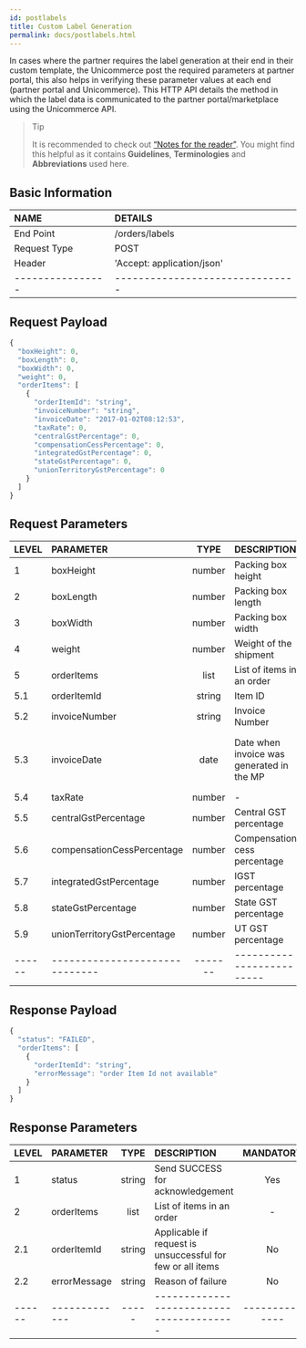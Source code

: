 ```yaml
---
id: postlabels
title: Custom Label Generation
permalink: docs/postlabels.html
---
```



In cases where the partner requires the label generation at their end in their custom template, the Unicommerce post the required parameters at partner portal, this also helps in verifying these parameter values at each end (partner portal and Unicommerce). 
This HTTP API details the method in which the label data is communicated to the partner portal/marketplace using the Unicommerce API.

>Tip
>
>It is recommended to check out [“Notes for the reader”](/docs/notes-for-reader.html). You might find this helpful as it contains **Guidelines**, **Terminologies** and **Abbreviations** used here.


## Basic Information

| NAME             | DETAILS                                                                 | 
| :----------------| :---------------------------------------------------------------------  | 
| End Point        | /orders/labels                                           | 
| Request Type     | POST                                                     | 
| Header           | 'Accept: application/json'                                | 
| ----------------| ------------------------------- |

    
## Request Payload

```js
{
  "boxHeight": 0,
  "boxLength": 0,
  "boxWidth": 0,
  "weight": 0,
  "orderItems": [
    {
      "orderItemId": "string",
      "invoiceNumber": "string",
      "invoiceDate": "2017-01-02T08:12:53",
      "taxRate": 0,
      "centralGstPercentage": 0,
      "compensationCessPercentage": 0,
      "integratedGstPercentage": 0,
      "stateGstPercentage": 0,
      "unionTerritoryGstPercentage": 0
    }
  ]
}
```
## Request Parameters

| LEVEL       | PARAMETER            | TYPE   | DESCRIPTION                                                                     | MANDATORY | NOTES                                                                 |
|:-------------|:----------------------|:--------:|:-----------------------------------------|:-----------:|:------------------------| 
| 1     | boxHeight                   | number | Packing box height                        | Yes       | -                                                      | 
| 2     | boxLength                   | number | Packing box length                        | Yes       | -                                                      | 
| 3     | boxWidth                    | number | Packing box width                         | Yes       | -                                                      | 
| 4     | weight                      | number | Weight of the shipment                    | Yes       | -                                                      | 
| 5     | orderItems                  | list   | List of items in an order                 | -         | -                                                      | 
| 5.1   | orderItemId                 | string | Item ID                                   | Yes       | -                                                      | 
| 5.2   | invoiceNumber               | string | Invoice Number                            | Yes       | -                                                      | 
| 5.3   | invoiceDate                 | date   | Date when invoice was generated in the MP | Yes       | Format: yyyy-MM-dd'T'HH:mm:ss, Eg: 2017-01-02T08:12:53 | 
| 5.4   | taxRate                     | number | -                                         | Yes       | -                                                      | 
| 5.5   | centralGstPercentage        | number | Central GST percentage                    | Opt       | -                                                      | 
| 5.6   | compensationCessPercentage  | number | Compensation cess percentage              | Opt       | -                                                      | 
| 5.7   | integratedGstPercentage     | number | IGST percentage                           | Opt       | -                                                      | 
| 5.8   | stateGstPercentage          | number | State GST percentage                      | Opt       | -                                                      | 
| 5.9   | unionTerritoryGstPercentage | number | UT GST percentage                         | Opt       | -                                                      | 
|------|------------------------------|-------|-------------------------|--------------|------|





## Response Payload

```js
{
  "status": "FAILED",
  "orderItems": [
    {
      "orderItemId": "string",
      "errorMessage": "order Item Id not available"
    }
  ]
}
```

## Response Parameters

| LEVEL       | PARAMETER            | TYPE   | DESCRIPTION                                                                     | MANDATORY | NOTES                                                                 |
|:-------------|:----------------------|:--------:|:-----------------------------------------|:-----------:|:------------------------| 
| 1     | status       | string | Send SUCCESS for acknowledgement                           | Yes       | Allowable: SUCCESS, FAILED, PARTIAL_SUCCESS | 
| 2     | orderItems   | list   | List of items in an order                                  | -         | -                                           | 
| 2.1   | orderItemId  | string | Applicable if request is unsuccessful for few or all items | No        | -                                           | 
| 2.2   | errorMessage | string | Reason of failure                                          | No        | -                                           |
|------|-------------|-----|----------------------------------------|--------------|----------------------------|

